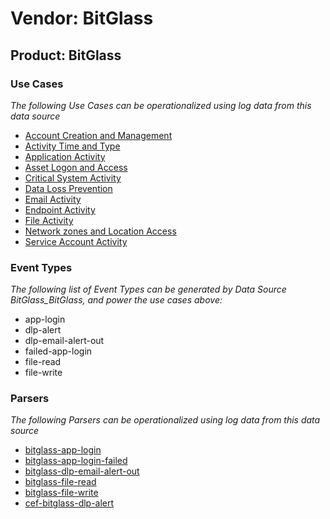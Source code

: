 Vendor: BitGlass
================
Product: BitGlass
-----------------

### Use Cases

_The following Use Cases can be operationalized using log data from this data source_

* [Account Creation and Management](../UseCases/usecase_account_creation_and_management.md)
* [Activity Time  and Type](../UseCases/usecase_activity_time__and_type.md)
* [Application Activity](../UseCases/usecase_application_activity.md)
* [Asset Logon and Access](../UseCases/usecase_asset_logon_and_access.md)
* [Critical System Activity](../UseCases/usecase_critical_system_activity.md)
* [Data Loss Prevention](../UseCases/usecase_data_loss_prevention.md)
* [Email Activity](../UseCases/usecase_email_activity.md)
* [Endpoint Activity](../UseCases/usecase_endpoint_activity.md)
* [File Activity](../UseCases/usecase_file_activity.md)
* [Network zones and Location Access](../UseCases/usecase_network_zones_and_location_access.md)
* [Service Account Activity](../UseCases/usecase_service_account_activity.md)


### Event Types

_The following list of Event Types can be generated by Data Source BitGlass_BitGlass, and power the use cases above:_

- app-login
- dlp-alert
- dlp-email-alert-out
- failed-app-login
- file-read
- file-write


### Parsers

_The following Parsers can be operationalized using log data from this data source_

* [bitglass-app-login](../Parsers/parserContent_bitglass-app-login.md)
* [bitglass-app-login-failed](../Parsers/parserContent_bitglass-app-login-failed.md)
* [bitglass-dlp-email-alert-out](../Parsers/parserContent_bitglass-dlp-email-alert-out.md)
* [bitglass-file-read](../Parsers/parserContent_bitglass-file-read.md)
* [bitglass-file-write](../Parsers/parserContent_bitglass-file-write.md)
* [cef-bitglass-dlp-alert](../Parsers/parserContent_cef-bitglass-dlp-alert.md)
